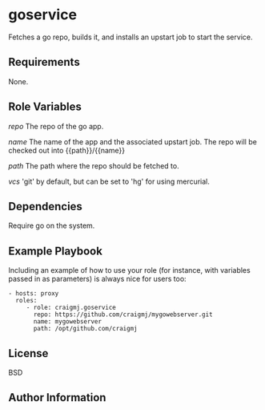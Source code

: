 goservice
========

Fetches a go repo, builds it, and installs an upstart job to start the service.

Requirements
------------

None.

Role Variables
--------------

*repo*
The repo of the go app.

*name*
The name of the app and the associated upstart job. The repo will be checked out into {{path}}/{{name}}

*path*
The path where the repo should be fetched to.

*vcs*
'git' by default, but can be set to 'hg' for using mercurial.

Dependencies
------------

Require go on the system.

Example Playbook
-------------------------

Including an example of how to use your role (for instance, with variables passed in as parameters) is always nice for users too:

    - hosts: proxy
      roles:
         - role: craigmj.goservice
           repo: https://github.com/craigmj/mygowebserver.git
           name: mygowebserver
           path: /opt/github.com/craigmj

License
-------

BSD

Author Information
------------------
